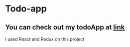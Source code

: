 # Todo-app
## You can check out my todoApp at [link](http://todo-react-redux.s3-website-us-west-1.amazonaws.com/)
I used React and Redux on this project
